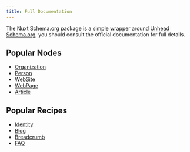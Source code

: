 ```yaml
---
title: Full Documentation
---
```


The Nuxt Schema.org package is a simple wrapper around [Unhead Schema.org](https://unhead.unjs.io/schema-org/recipes/identity), you should consult
the official documentation for full details.

## Popular Nodes

- [Organization](https://unhead.unjs.io/schema-org/schema/organization)
- [Person](https://unhead.unjs.io/schema-org/schema/person)
- [WebSite](https://unhead.unjs.io/schema-org/schema/website)
- [WebPage](https://unhead.unjs.io/schema-org/schema/webpage)
- [Article](https://unhead.unjs.io/schema-org/schema/article)

## Popular Recipes

- [Identity](https://unhead.unjs.io/schema-org/recipes/identity)
- [Blog](https://unhead.unjs.io/schema-org/recipes/blog)
- [Breadcrumb](https://unhead.unjs.io/schema-org/recipes/breadcrumb)
- [FAQ](https://unhead.unjs.io/schema-org/recipes/faq)
